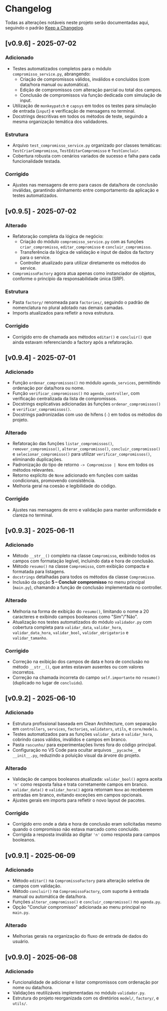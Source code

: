 # Changelog

Todas as alterações notáveis neste projeto serão documentadas aqui, seguindo o padrão [Keep a Changelog](https://keepachangelog.com/pt-BR/1.0.0/).

## [v0.9.6] - 2025-07-02

### Adicionado
- Testes automatizados completos para o módulo `compromisso_service.py`, abrangendo:
  - Criação de compromissos válidos, inválidos e concluídos (com data/hora manual ou automática).
  - Edição de compromissos com alteração parcial ou total dos campos.
  - Conclusão de compromissos via função dedicada com simulação de input.
- Utilização de `monkeypatch` e `capsys` em todos os testes para simulação de entrada (`input`) e verificação de mensagens no terminal.
- Docstrings descritivas em todos os métodos de teste, seguindo a mesma organização temática dos validadores.

### Estrutura
- Arquivo `test_compromisso_service.py` organizado por classes temáticas: `TestCriarCompromisso`, `TestEditarCompromisso` e `TestConcluir`.
- Cobertura robusta com cenários variados de sucesso e falha para cada funcionalidade testada.

### Corrigido
- Ajustes nas mensagens de erro para casos de data/hora de conclusão inválidas, garantindo alinhamento entre comportamento da aplicação e testes automatizados.

## [v0.9.5] - 2025-07-02

### Alterado
- Refatoração completa da lógica de negócio:
  - Criação do módulo `compromisso_service.py` com as funções `criar_compromisso`, `editar_compromisso` e `concluir_compromisso`.
  - Transferência da lógica de validação e input de dados da factory para o service.
  - Controller atualizado para utilizar diretamente os métodos do service.
- `CompromissoFactory` agora atua apenas como instanciador de objetos, conforme o princípio da responsabilidade única (SRP).

### Estrutura
- Pasta `factory/` renomeada para `factories/`, seguindo o padrão de nomenclatura no plural adotado nas demais camadas.
- Imports atualizados para refletir a nova estrutura.

### Corrigido
- Corrigido erro de chamada aos métodos `editar()` e `concluir()` que ainda estavam referenciando a factory após a refatoração.

## [v0.9.4] - 2025-07-01

### Adicionado
- Função `ordenar_compromissos()` no módulo `agenda_services`, permitindo ordenação por data/hora ou nome.
- Função `verificar_compromissos()` no `agenda_controller`, com verificação centralizada da lista de compromissos.
- Docstrings explicativas adicionadas às funções `ordenar_compromissos()` e `verificar_compromissos()`.
- Docstrings padronizadas com uso de hífens (`-`) em todos os métodos do projeto.

### Alterado
- Refatoração das funções `listar_compromissos()`, `remover_compromisso()`, `alterar_compromisso()`, `concluir_compromisso()` e `selecionar_compromisso()` para utilizar `verificar_compromissos()`, eliminando duplicações.
- Padronização do tipo de retorno `-> Compromisso | None` em todos os métodos relevantes.
- Retorno explícito de `None` adicionado em funções com saídas condicionais, promovendo consistência.
- Melhoria geral na coesão e legibilidade do código.

### Corrigido
- Ajustes nas mensagens de erro e validação para manter uniformidade e clareza no terminal.

## [v0.9.3] - 2025-06-11

### Adicionado
- Método `__str__()` completo na classe `Compromisso`, exibindo todos os campos com formatação legível, incluindo data e hora de conclusão.
- Método `resumo()` na classe `Compromisso`, com exibição compacta e formatada para listagens.
- `docstrings` detalhadas para todos os métodos da classe `Compromisso`.
- Inclusão da opção **5 – Concluir compromisso** no menu principal (`main.py`), chamando a função de conclusão implementada no controller.

### Alterado
- Melhoria na forma de exibição do `resumo()`, limitando o nome a 20 caracteres e exibindo campos booleanos como "Sim"/"Não".
- Atualização nos testes automatizados do módulo `validador.py` com cobertura completa para `validar_data`, `validar_hora`, `validar_data_hora`, `validar_bool`, `validar_obrigatorio` e `validar_tamanho`.

### Corrigido
- Correção na exibição dos campos de data e hora de conclusão no método `__str__()`, que antes estavam ausentes ou com valores incorretos.
- Correção na chamada incorreta do campo `self.importante` no `resumo()` (duplicado no lugar de `concluido`).

## [v0.9.2] - 2025-06-10

### Adicionado
- Estrutura profissional baseada em Clean Architecture, com separação em `controllers`, `services`, `factories`, `validators`, `utils`, e `core/models`.
- Testes automatizados para as funções `validar_data` e `validar_hora`, cobrindo casos válidos, inválidos e campos em branco.
- Pasta `rascunho/` para experimentações livres fora do código principal.
- Configuração no VS Code para ocultar arquivos `__pycache__` e `__init__.py`, reduzindo a poluição visual da árvore do projeto.

### Alterado
- Validação de campos booleanos atualizada: `validar_bool()` agora aceita `'n'` como resposta falsa e trata corretamente campos em branco.
- `validar_data()` e `validar_hora()` agora retornam `None` ao receberem entradas em branco, evitando exceções em campos opcionais.
- Ajustes gerais em imports para refletir o novo layout de pacotes.

### Corrigido
- Corrigido erro onde a data e hora de conclusão eram solicitadas mesmo quando o compromisso não estava marcado como concluído.
- Corrigida a resposta inválida ao digitar `'n'` como resposta para campos booleanos.

## [v0.9.1] - 2025-06-09

### Adicionado
- Método `editar()` na `CompromissoFactory` para alteração seletiva de campos com validação.
- Método `concluir()` na `CompromissoFactory`, com suporte à entrada manual ou automática de data/hora.
- Funções `alterar_compromisso()` e `concluir_compromisso()` no `agenda.py`.
- Opção "Concluir compromisso" adicionada ao menu principal no `main.py`.

### Alterado
- Melhorias gerais na organização do fluxo de entrada de dados do usuário.

## [v0.9.0] - 2025-06-08

### Adicionado
- Funcionalidade de adicionar e listar compromissos com ordenação por nome ou data/hora.
- Validações reutilizáveis implementadas no módulo `validador.py`.
- Estrutura do projeto reorganizada com os diretórios `model/`, `factory/`, e `utils/`.